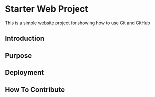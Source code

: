 # Starter Web Project

This is a simple website project for showing how to use Git and GitHub

## Introduction

## Purpose

## Deployment

## How To Contribute
